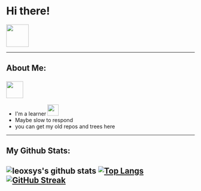 # Hi there! 
<img src="https://github.com/TheDudeThatCode/TheDudeThatCode/blob/master/Assets/Mario_Gameplay.gif" width="60px">

---
About Me:
---
### <img src="https://github.com/TheDudeThatCode/TheDudeThatCode/blob/master/Assets/Developer.gif" width="45px">
- I'm a learner 
      <img src="https://media.giphy.com/media/WUlplcMpOCEmTGBtBW/giphy.gif" width="30">
- Maybe slow to respond
- you can get my old repos and trees here
---
My Github Stats:
---
![leoxsys's github stats](https://github-readme-stats.vercel.app/api?username=leoxsys&show_icons=true&title_color=ffc857&icon_color=8ac926&text_color=daf7dc&bg_color=151515&hide=issues&count_private=true&include_all_commits=true)
[![Top Langs](https://github-readme-stats.vercel.app/api/top-langs/?username=leoxsys&layout=compact&text_color=daf7dc&bg_color=151515&hide=css,html,php)](https://github.com/anuraghazra/github-readme-stats)
[![GitHub Streak](https://github-readme-streak-stats.herokuapp.com/?user=leoxsys&theme=dark)](https://git.io/streak-stats)
---
